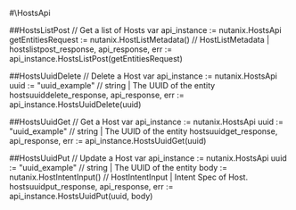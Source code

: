 #\HostsApi

##HostsListPost
//  Get a list of Hosts
var api_instance := nutanix.HostsApi
getEntitiesRequest := nutanix.HostListMetadata() // HostListMetadata | 
hostslistpost_response, api_response, err := api_instance.HostsListPost(getEntitiesRequest)

##HostsUuidDelete
//  Delete a Host
var api_instance := nutanix.HostsApi
uuid := "uuid_example" // string | The UUID of the entity
hostsuuiddelete_response, api_response, err := api_instance.HostsUuidDelete(uuid)

##HostsUuidGet
//  Get a Host
var api_instance := nutanix.HostsApi
uuid := "uuid_example" // string | The UUID of the entity
hostsuuidget_response, api_response, err := api_instance.HostsUuidGet(uuid)

##HostsUuidPut
//  Update a Host
var api_instance := nutanix.HostsApi
uuid := "uuid_example" // string | The UUID of the entity
body := nutanix.HostIntentInput() // HostIntentInput | Intent Spec of Host.
hostsuuidput_response, api_response, err := api_instance.HostsUuidPut(uuid, body)

